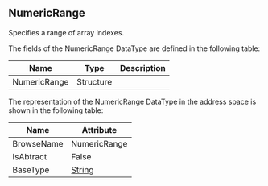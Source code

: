<!-- datatype -->
## NumericRange
Specifies a range of array indexes.  
<!-- end of description -->
The fields of the NumericRange DataType are defined in the following table:  

|Name|Type|Description|
|---|---|---|
|NumericRange|Structure||

The representation of the NumericRange DataType in the address space is shown in the following table:  

|Name|Attribute|
|---|---|
|BrowseName|NumericRange|
|IsAbtract|False|
|BaseType|[String](../../../Part3/DataTypes/String/readme.md)|

